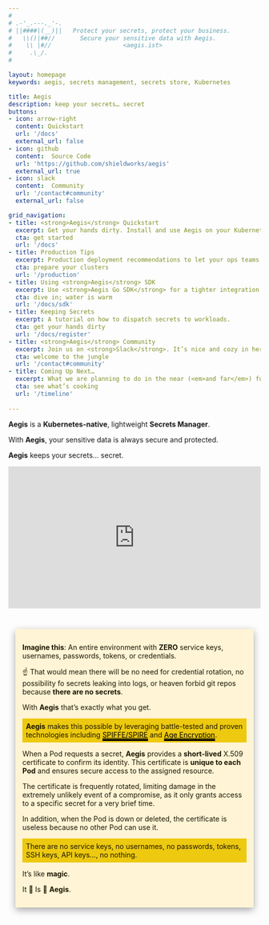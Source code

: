 ```yaml
---
#
# .-'_.---._'-.
# ||####|(__)||   Protect your secrets, protect your business.
#   \\()|##//       Secure your sensitive data with Aegis.
#    \\ |#//                    <aegis.ist>
#     .\_/.
#

layout: homepage
keywords: aegis, secrets management, secrets store, Kubernetes

title: Aegis
description: keep your secrets… secret
buttons:
- icon: arrow-right
  content: Quickstart
  url: '/docs'
  external_url: false
- icon: github
  content:  Source Code
  url: 'https://github.com/shieldworks/aegis'
  external_url: true
- icon: slack
  content:  Community
  url: '/contact#community'
  external_url: false

grid_navigation:
- title: <strong>Aegis</strong> Quickstart
  excerpt: Get your hands dirty. Install and use Aegis on your Kubernetes cluster.
  cta: get started
  url: '/docs'
- title: Production Tips
  excerpt: Production deployment recommendations to let your ops teams <code>#sleepmore</code>.
  cta: prepare your clusters
  url: '/production'
- title: Using <strong>Aegis</strong> SDK
  excerpt: Use <strong>Aegis Go SDK</strong> for a tighter integration with <strong>Aegis</strong> components.
  cta: dive in; water is warm
  url: '/docs/sdk'
- title: Keeping Secrets
  excerpt: A tutorial on how to dispatch secrets to workloads.
  cta: get your hands dirty
  url: '/docs/register'
- title: <strong>Aegis</strong> Community
  excerpt: Join us on <strong>Slack</strong>. It’s nice and cozy in here.
  cta: welcome to the jungle
  url: '/contact#community'
- title: Coming Up Next…
  excerpt: What we are planning to do in the near (<em>and far</em>) future.
  cta: see what’s cooking
  url: '/timeline'
 
---
```


<div style="margin-top:0.75em"></div>

**Aegis** is a **Kubernetes-native**, lightweight **Secrets Manager**.

With **Aegis**, your sensitive data is always secure and protected.

**Aegis** keeps your secrets… secret.

<div style='padding:56.25% 0 0 0;position:relative;'>
  <iframe src='https://vimeo.com/showcase/10074951/embed' 
    allowfullscreen frameborder='0' 
    style='position:absolute;top:0;left:0;width:100%;height:100%;'></iframe>
</div>

<div style="background:#FFF4D5;color:#1D1600;padding:1em;margin:3em 1em;
box-shadow: rgba(0, 0, 0, 0.35) 0px 5px 15px;border-radius:2px;

">
<p><strong>Imagine this</strong>: An entire environment with <strong>ZERO</strong> 
service keys, usernames, passwords, tokens, or credentials.</p>

<p>☝️ That would mean there will be no need for credential rotation, 
no possibility fo secrets leaking into logs, or heaven forbid git repos because 
<strong>there are no secrets</strong>.</p>

<p>With <strong>Aegis</strong> that’s exactly what you get.</p>

<p><span style="background:#EDC910;display:inline-block;padding:0.5em;"><strong>Aegis</strong> makes this possible 
by leveraging battle-tested and proven technologies including 
<a href="https://spiffe.io" style="color:#000000;border-bottom: 4px #000000 solid;">SPIFFE/SPIRE</a> and 
<a href="https://age-encryption.org/" style="color:#000000; border-bottom:4px #000000 solid;">Age Encryption</a>.</span></p>

<p>When a Pod requests a secret, <strong>Aegis</strong> provides a 
<strong>short-lived</strong> X.509 certificate to confirm its identity. This 
certificate is <strong>unique to each Pod</strong> and ensures secure access to 
the assigned resource.</p>

<p>The certificate is frequently rotated, limiting damage in the 
extremely unlikely event of a compromise, as it only grants access to a 
specific secret for a very brief time.</p>

<p>In addition, when the Pod is down or deleted, the certificate is useless because
no other Pod can use it.</p>

<p><span style="background:#EDC910;display:inline-block;padding:0.5em;">There are 
no service keys, no usernames, no passwords, tokens, SSH keys, API 
keys…, no nothing.</span></p>

<p>It’s like <strong>magic</strong>.</p>

<p>It 👏 Is 👏 <strong>Aegis</strong>.</p>
</div>

[spiffe]: https://spiffe.io/
[age]: https://age-encryption.org/

[contact]: /contact
[contribute]: /contributing
[coffee]: /coffee
[slack-invite]: https://join.slack.com/t/aegis-6n41813/shared_invite/zt-1myzqdi6t-jTvuRd1zDLbHX0gN8VkCqg "Join aegis.slack.com"

